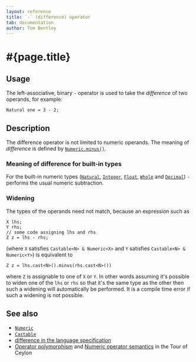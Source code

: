 ```yaml
---
layout: reference
title: `-` (difference) operator
tab: documentation
author: Tom Bentley
---
```


# #{page.title}

## Usage 

The left-associative, binary `-` operator is used to take the *difference* of 
two operands, for example:

<!-- lang: ceylon -->

    Natural one = 3 - 2;

## Description

The difference operator is not limited to numeric 
operands. The meaning of *difference* is defined by 
[`Numeric.minus()`](../../ceylon.language/Numeric). 

### Meaning of difference for built-in types

For the built-in numeric types ([`Natural`](../../ceylon.language/Natural), 
[`Integer`](../../ceylon.language/Integer),
[`Float`](../../ceylon.language/Float),
[`Whole`](../../ceylon.language/Whole) and
[`Decimal`](../../ceylon.language/Decimal)) `-` 
performs the usual numeric subtraction.

### Widening

The types of the operands need not match, because an expression such as 

<!-- lang: ceylon -->

    X lhs;
    Y rhs;
    // some code assigning lhs and rhs
    Z z = lhs - rhs;

(where `X` satisfies `Castable<N> & Numeric<X>` and `Y` 
satisfies `Castable<N> & Numeric<Y>`) is equivalent to 

<!-- lang: ceylon -->

    Z z = lhs.cast<N>().minus(rhs.cast<N>())

where `Z` is assignable to one of `X` or `Y`. In other words assuming it's possible to 
widen one of the `lhs` or `rhs` so that it's the same type as the other then 
such a widening will automatically be performed. It is a compile time error if 
such a widening is not possible.

## See also

* [`Numeric`](../../ceylon.language/Numeric)
* [`Castable`](../../ceylon.language/Castable)
* [difference in the language specification](#{site.urls.spec}#arithmetic)
* [Operator polymorphism](/documentation/tour/language-module/#operator_polymorphism) 
  and 
  [Numeric operator semantics](/documentation/tour/language-module/#numeric_operator_semantics) 
  in the Tour of Ceylon
